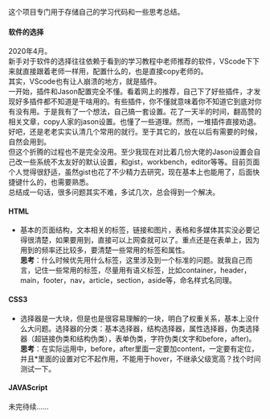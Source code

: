 这个项目专门用于存储自己的学习代码和一些思考总结。
#### 软件的选择
  2020年4月。  
  新手对于软件的选择往往依赖于看到的学习教程中老师推荐的软件，VScode下下来就直接跟着老师一样用，配置什么的，也是直接copy老师的。  
  其实，VScode也有让人崩溃的地方，就是插件。  
  一开始，插件和Jason配置完全不懂。看着网上的推荐，自己下了好些插件，才发现好多插件都不知道是干啥用的。有些插件，你不懂就意味着你不知道它到底对你有没有用。于是我有了一个想法，自己搞一套设置。花了一天半的时间，翻高赞的相关文章，copy人家的jason设置。也懂了一些道理。然而，一堆插件直接劝退。好吧，还是老老实实认清几个常用的就行。至于其它的，放在以后有需要的时候，自然会用到。  
  但这个折腾的过程也不是完全没用。至少我现在对比着几份大佬的Jason设置会自己改一些系统不太友好的默认设置，和gist，workbench，editor等等。目前页面个人觉得很舒适，虽然gist也花了不少精力去研究，现在基本上也能用了，后面快捷键什么的，也需要熟悉。  
  总结成一句话，很多问题其实不难，多试几次，总会得到一个解决。  
  
#### HTML
- 基本的页面结构，文本相关的标签，链接和图片，表格和多媒体其实没必要记得很清楚，如果要用到，直接可以上网查就可以了。重点还是在表单上，因为用到的频率还比较多，要清楚一些常用的标签和属性。  
**思考**：什么时候优先用什么标签，这里涉及到一个标准的问题。就我自己而言，记住一些常用的标签，尽量用有语义标签，比如container，header，main，footer，nav，article，section，aside等，命名样式名同理。

#### CSS3
- 选择器是一大块，但是也是很容易理解的一块，明白了权重关系，基本上没什么大问题。选择器的分类：基本选择器，结构选择器，属性选择器，伪类选择器（超链接伪类和结构伪类），表单伪类，字符伪类(文字和before，after)。  
**思考**：在实际运用中，before，after里面一定要加content，一定要有定位，并且\*里面的设置对它不起作用，不能用于hover，不继承父级宽高？找个时间测试一下。

#### JAVAScript

未完待续……
